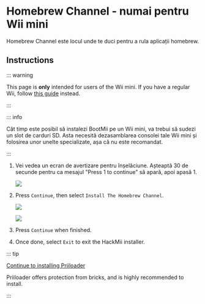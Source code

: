 # Homebrew Channel - numai pentru Wii mini

Homebrew Channel este locul unde te duci pentru a rula aplicații homebrew.

## Instructions

::: warning

This page is **only** intended for users of the Wii mini. If you have a regular Wii, follow [this guide](hbc) instead.

:::

::: info

Cât timp este posibil să instalezi BootMii pe un Wii mini, va trebui să sudezi un slot de carduri SD. Asta necesită dezasamblarea consolei tale Wii mini și folosirea unor unelte specializate, așa că nu este recomandat.

:::

1. Vei vedea un ecran de avertizare pentru înșelăciune. Așteaptă 30 de secunde pentru ca mesajul "Press 1 to continue" să apară, apoi apasă 1.

    ![](/images/hackmii/scam.png)

2. Press `Continue`, then select `Install The Homebrew Channel`.

    ![](/images/hackmii/hbc_install.png)

    ![](/images/hackmii/hbc_install_ok.png)

3. Press `Continue` when finished.

4. Once done, select `Exit` to exit the HackMii installer.

::: tip

[Continue to installing Priiloader](priiloader)

Priiloader offers protection from bricks, and is highly recommended to install.

:::